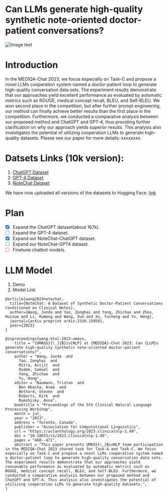 # Can LLMs generate high-quality synthetic note-oriented doctor-patient conversations?

![Image text](https://github.com/believewhat/MEDIQA-Chat-2023-UMASS_BioNLP/blob/main/figure/sample.png)

# Introduction
In the MEDIQA-Chat 2023, we focus especially on Task-C and propose a novel LLMs cooperation system named a doctor-patient loop to generate high-quality conversation data sets. The experiment results demonstrate that our approaches yield excellent performance as evaluated by automatic metrics such as ROUGE, medical concept recall, BLEU, and Self-BLEU. We won second place in the competition, but after further prompt engineering, our method can finally achieve better results than the first place in the competition. Furthermore, we conducted a comparative analysis between our proposed method and ChatGPT and GPT-4, thus providing further clarification on why our approach yields superior results. This analysis also investigates the potential of utilizing cooperation LLMs to generate high-quality datasets. Please see our paper for more details: xxxxxxxx.

# Datsets Links (10k version):
1. [ChatGPT Dataset](https://drive.google.com/file/d/1wwXYF9ictgZQ0DyxRsbkP5M6tXHxExsC/view?usp=sharing)
2. [GPT-4 Dataset](https://drive.google.com/file/d/17r34QBMq45Ykmc-fkcMEva4zN3hT6Tft/view?usp=sharing)
3. [NoteChat Dataset](https://drive.google.com/file/d/1ZJ3hTCZ6TyJ5sUhkKy80rah0KthwwpX5/view?usp=drive_link)

We have now uploaded all versions of the datasets to Hugging Face: [link](https://huggingface.co/datasets/akemiH/NoteChat)

# Plan
- [x] Expand the ChatGPT dataset(about 167k).
- [ ] Expand the GPT-4 dataset.
- [x] Expand our NoteChat-ChatGPT dataset.
- [ ] Expand our NoteChat-GPT4 dataset.
- [ ] Finetune chatbot models.

# LLM Model
1. Demo
2. Model Link




```
@article{wang2023notechat,
  title={NoteChat: A Dataset of Synthetic Doctor-Patient Conversations Conditioned on Clinical Notes},
  author={Wang, Junda and Yao, Zonghai and Yang, Zhichao and Zhou, Huixue and Li, Rumeng and Wang, Xun and Xu, Yucheng and Yu, Hong},
  journal={arXiv preprint arXiv:2310.15959},
  year={2023}
}

@inproceedings{wang-etal-2023-umass,
    title = "{UMASS}{\_}{B}io{NLP} at {MEDIQA}-Chat 2023: Can {LLM}s generate high-quality synthetic note-oriented doctor-patient conversations?",
    author = "Wang, Junda  and
      Yao, Zonghai  and
      Mitra, Avijit  and
      Osebe, Samuel  and
      Yang, Zhichao  and
      Yu, Hong",
    editor = "Naumann, Tristan  and
      Ben Abacha, Asma  and
      Bethard, Steven  and
      Roberts, Kirk  and
      Rumshisky, Anna",
    booktitle = "Proceedings of the 5th Clinical Natural Language Processing Workshop",
    month = jul,
    year = "2023",
    address = "Toronto, Canada",
    publisher = "Association for Computational Linguistics",
    url = "https://aclanthology.org/2023.clinicalnlp-1.49",
    doi = "10.18653/v1/2023.clinicalnlp-1.49",
    pages = "460--471",
    abstract = "This paper presents UMASS{\_}BioNLP team participation in the MEDIQA-Chat 2023 shared task for Task-A and Task-C. We focus especially on Task-C and propose a novel LLMs cooperation system named a doctor-patient loop to generate high-quality conversation data sets. The experiment results demonstrate that our approaches yield reasonable performance as evaluated by automatic metrics such as ROUGE, medical concept recall, BLEU, and Self-BLEU. Furthermore, we conducted a comparative analysis between our proposed method and ChatGPT and GPT-4. This analysis also investigates the potential of utilizing cooperation LLMs to generate high-quality datasets.",
}

```


